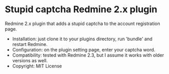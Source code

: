Stupid captcha Redmine 2.x plugin
=================================

Redmine 2.x plugin that adds a stupid captcha to the account registration page.

- Installation: just clone it to your plugins directory, run 'bundle' and restart Redmine.
- Configuration: on the plugin setting page, enter your captcha word.
- Compatibility: tested with Redmine 2.3, but I assume it works with older versions as well.
- Copyright: MIT License
